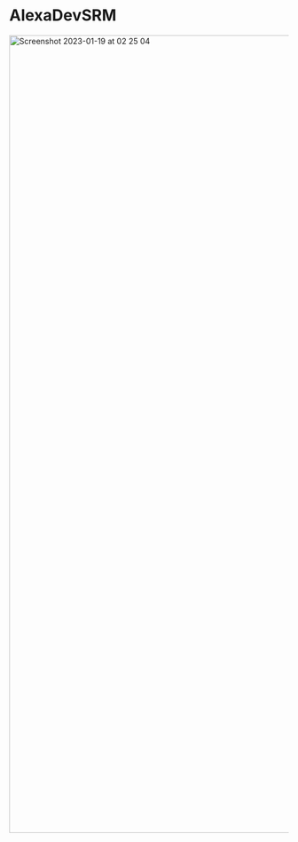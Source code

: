 # AlexaDevSRM
<img width="1440" alt="Screenshot 2023-01-19 at 02 25 04" src="https://user-images.githubusercontent.com/100685797/213292602-6cde5845-150d-4ad8-9aff-df7712c2253e.png">
